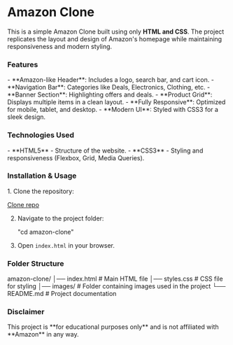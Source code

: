 <h1>Amazon Clone</h1>

This is a simple Amazon Clone built using only **HTML and CSS**. The project replicates the layout and design of Amazon's homepage while maintaining responsiveness and modern styling.

<h3>Features</h3>
- **Amazon-like Header**: Includes a logo, search bar, and cart icon.
- **Navigation Bar**: Categories like Deals, Electronics, Clothing, etc.
- **Banner Section**: Highlighting offers and deals.
- **Product Grid**: Displays multiple items in a clean layout.
- **Fully Responsive**: Optimized for mobile, tablet, and desktop.
- **Modern UI**: Styled with CSS3 for a sleek design.

 <h3>Technologies Used</h3>
- **HTML5** - Structure of the website.
- **CSS3** - Styling and responsiveness (Flexbox, Grid, Media Queries).

<h3>Installation & Usage</h3>
1. Clone the repository:
   
   <a href = "git clone https://github.com/AanamShaikh08/amazon-clone.git" target="_blank">Clone repo</a>
   
2. Navigate to the project folder:
   
   "cd amazon-clone"
3. Open `index.html` in your browser.

<h3>Folder Structure</h3>

amazon-clone/
│── index.html    # Main HTML file
│── styles.css    # CSS file for styling
│── images/       # Folder containing images used in the project
└── README.md     # Project documentation


<h3>Disclaimer</h3>
This project is **for educational purposes only** and is not affiliated with **Amazon** in any way.



